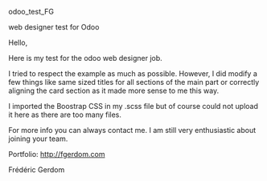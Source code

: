 odoo_test_FG

web designer test for Odoo

Hello,

Here is my test for the odoo web designer job.

I tried to respect the example as much as possible. 
However, I did modify a few things like same sized titles for all sections of the main part or correctly 
aligning the card section as it made more sense to me this way.

I imported the Boostrap CSS in my .scss file but of course could not upload it here as there are too many files.

For more info you can always contact me. I am still very enthusiastic about joining your team.

Portfolio: http://fgerdom.com

Frédéric Gerdom

